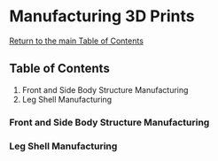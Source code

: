 # Manufacturing 3D Prints
[Return to the main Table of Contents](https://github.com/EmiliaPsacharopoulos/Formatting#table-of-contents)

## Table of Contents
1. Front and Side Body Structure Manufacturing 
2. Leg Shell Manufacturing 

### Front and Side Body Structure Manufacturing 


### Leg Shell Manufacturing 
